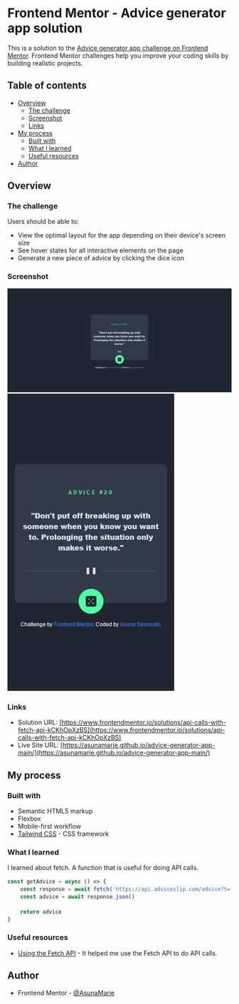 # Frontend Mentor - Advice generator app solution

This is a solution to the [Advice generator app challenge on Frontend Mentor](https://www.frontendmentor.io/challenges/advice-generator-app-QdUG-13db). Frontend Mentor challenges help you improve your coding skills by building realistic projects.

## Table of contents

- [Overview](#overview)
  - [The challenge](#the-challenge)
  - [Screenshot](#screenshot)
  - [Links](#links)
- [My process](#my-process)
  - [Built with](#built-with)
  - [What I learned](#what-i-learned)
  - [Useful resources](#useful-resources)
- [Author](#author)

## Overview

### The challenge

Users should be able to:

- View the optimal layout for the app depending on their device's screen size
- See hover states for all interactive elements on the page
- Generate a new piece of advice by clicking the dice icon

### Screenshot

![Desktop](./assets/img/desktop.png)
![Mobile](./assets/img/mobile.png)

### Links

- Solution URL: [https://www.frontendmentor.io/solutions/api-calls-with-fetch-api-kCKhOpXzBS](https://www.frontendmentor.io/solutions/api-calls-with-fetch-api-kCKhOpXzBS)
- Live Site URL: [https://asunamarie.github.io/advice-generator-app-main/](https://asunamarie.github.io/advice-generator-app-main/)

## My process

### Built with

- Semantic HTML5 markup
- Flexbox
- Mobile-first workflow
- [Tailwind CSS](https://tailwindcss.com/) - CSS framework

### What I learned

I learned about fetch.
A function that is useful for doing API calls.
```js
const getAdvice = async () => {
    const response = await fetch('https://api.adviceslip.com/advice?t=' + Math.random())
    const advice = await response.json()
    
    return advice
}
```

### Useful resources

- [Using the Fetch API](https://developer.mozilla.org/en-US/docs/Web/API/Fetch_API/Using_Fetch) - It helped me use the Fetch API to do API calls.

## Author

- Frontend Mentor - [@AsunaMarie](https://www.frontendmentor.io/profile/AsunaMarie)
